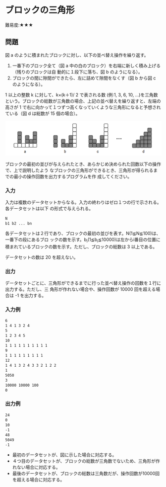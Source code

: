 # ブロックの三角形

難易度:★★★

## 問題

図 a のように積まれたブロックに対し、以下の並べ替え操作を繰り返す。
1. 一番下のブロック全て（図 a 中の白のブロック）を右端に新しく積み上げる（残りのブロックは自
動的に１段下に落ち、図 b のようになる）。
2. ブロックの間に隙間ができたら、左に詰めて隙間をなくす（図 b から図 c のようになる）。

1 以上の整数 k に対して、k×(k＋1)/ 2 で表される数 (例:1, 3, 6, 10, ...)を三角数という。ブロックの総数が三角数の場合、上記の並べ替えを繰り返すと、左端の高さが 1 で右に向かって１つずつ高くなっていくような三角形になると予想されている（図 d は総数が 15 個の場合）。 

![図](./images/12-52.png)

ブロックの最初の並びが与えられたとき、あらかじめ決められた回数以下の操作で、上で説明したよう
なブロックの三角形ができるとき、三角形が得られるまでの最小の操作回数を出力するプログラムを作
成してください。


### 入力

入力は複数のデータセットからなる。入力の終わりはゼロ１つの行で示される。各データセットは以下
の形式で与えられる。

```
N
b1 b2 ... bn
```
各データセットは２行であり、ブロックの最初の並びを表す。N(1≦N≦100)は、一番下の段にあるブロ
ックの数を示す。b<sub>i</sub>(1≦b<sub>i</sub>≦10000)は左からi番目の位置に積まれているブロックの数を示す。ただし、ブロックの総数は 3 以上である。

データセットの数は 20 を超えない。


### 出力

データセットごとに、三角形ができるまでに行った並べ替え操作の回数を１行に出力する。ただし、三
角形が作れない場合や、操作回数が 10000 回を超える場合は -1 を出力する。

### 入力例
```
6
1 4 1 3 2 4
5
1 2 3 4 5
10
1 1 1 1 1 1 1 1 1 1
9
1 1 1 1 1 1 1 1 1
12
1 4 1 3 2 4 3 3 2 1 2 2
1
5050
3
10000 10000 100
0 
```


### 出力例
```
24
0
10
-1
48
5049
-1 
```

- 最初のデータセットが、図に示した場合に対応する。
- ４つ目のデータセットが、ブロックの総数が三角数でないため、三角形が作れない場合に対応する。
- 最後のデータセットが、ブロックの総数は三角数だが、操作回数が10000回を超える場合に対応する。 